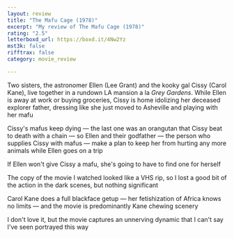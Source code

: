 ```yaml
---
layout: review
title: "The Mafu Cage (1978)"
excerpt: "My review of The Mafu Cage (1978)"
rating: "2.5"
letterboxd_url: https://boxd.it/4Nw2Yz
mst3k: false
rifftrax: false
category: movie_review

---
```


Two sisters, the astronomer Ellen (Lee Grant) and the kooky gal Cissy (Carol Kane), live together in a rundown LA mansion a la <i>Grey Gardens</i>. While Ellen is away at work or buying groceries, Cissy is home idolizing her deceased explorer father, dressing like she just moved to Asheville and playing with her mafu

Cissy's mafus keep dying — the last one was an orangutan that Cissy beat to death with a chain — so Ellen and their godfather  — the person who supplies Cissy with mafus — make a plan to keep her from hurting any more animals while Ellen goes on a trip

If Ellen won't give Cissy a mafu, she's going to have to find one for herself

The copy of the movie I watched looked like a VHS rip, so I lost a good bit of the action in the dark scenes, but nothing significant 

Carol Kane does a full blackface getup — her fetishization of Africa knows no limits — and the movie is predominantly Kane chewing scenery

I don't love it, but the movie captures an unnerving dynamic that I can't say I've seen portrayed this way